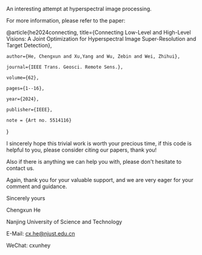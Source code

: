 An interesting attempt at hyperspectral image processing. 

For more information, please refer to the paper: 


@article{he2024connecting,
	title={Connecting Low-Level and High-Level Visions: A Joint Optimization for Hyperspectral Image Super-Resolution and Target Detection}, 
 
	author={He, Chengxun and Xu,Yang and Wu, Zebin and Wei, Zhihui}, 
 
	journal={IEEE Trans. Geosci. Remote Sens.},
 
	volume={62},
 
	pages={1--16},
 
	year={2024},
 
	publisher={IEEE},
 
	note = {Art no. 5514116}
 
}


I sincerely hope this trivial work is worth your precious time, if this code is helpful to you, please consider citing our papers, thank you! 

Also if there is anything we can help you with, please don't hesitate to contact us.

Again, thank you for your valuable support, and we are very eager for your comment and guidance.


Sincerely yours

Chengxun He

Nanjing University of Science and Technology

E-Mail: cx.he@njust.edu.cn

WeChat: cxunhey
